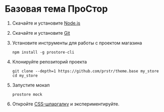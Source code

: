 # Базовая тема ПроCтор

1. Скачайте и установите [Node.js](http://nodejs.org)

2. Скачайте и установите [Git](http://git-scm.com/)

3. Установите инструменты для работы с проектом магазина

    ```
    npm install -g prostore-cli 
    ```
    
4. Клонируйте репозиторий проекта

    ```
    git clone --depth=1 https://github.com/prstr/theme.base my_store
    cd my_store
    ```

5. Запустите мокап

    ```
    prostore mock
    ```
    
6. Откройте [CSS-шпаргалку](http://localhost:3000/_stylesheets) и экспериментируйте.
    
